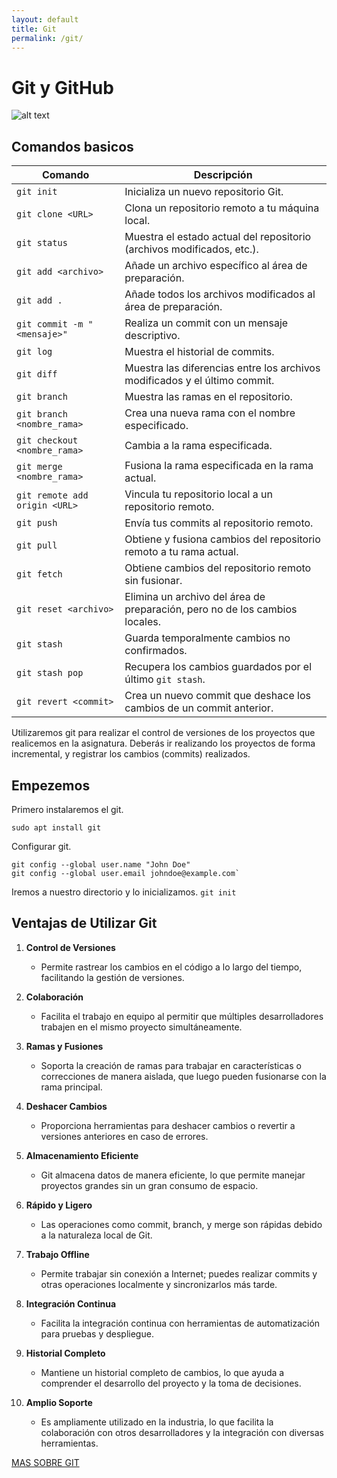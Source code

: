```yaml
---
layout: default
title: Git
permalink: /git/
---
```


# Git y GitHub
   
   ![alt text](https://live.staticflickr.com/65535/40666021673_fb324524ec_b.jpg)
   
## Comandos basicos
   
   | Comando                               | Descripción                                                     |
|---------------------------------------|-----------------------------------------------------------------|
| `git init`                            | Inicializa un nuevo repositorio Git.                           |
| `git clone <URL>`                    | Clona un repositorio remoto a tu máquina local.               |
| `git status`                          | Muestra el estado actual del repositorio (archivos modificados, etc.). |
| `git add <archivo>`                  | Añade un archivo específico al área de preparación.            |
| `git add .`                           | Añade todos los archivos modificados al área de preparación.   |
| `git commit -m "<mensaje>"`          | Realiza un commit con un mensaje descriptivo.                  |
| `git log`                             | Muestra el historial de commits.                               |
| `git diff`                           | Muestra las diferencias entre los archivos modificados y el último commit. |
| `git branch`                          | Muestra las ramas en el repositorio.                           |
| `git branch <nombre_rama>`           | Crea una nueva rama con el nombre especificado.                |
| `git checkout <nombre_rama>`         | Cambia a la rama especificada.                                 |
| `git merge <nombre_rama>`            | Fusiona la rama especificada en la rama actual.               |
| `git remote add origin <URL>`        | Vincula tu repositorio local a un repositorio remoto.          |
| `git push`                            | Envía tus commits al repositorio remoto.                       |
| `git pull`                            | Obtiene y fusiona cambios del repositorio remoto a tu rama actual. |
| `git fetch`                           | Obtiene cambios del repositorio remoto sin fusionar.           |
| `git reset <archivo>`                | Elimina un archivo del área de preparación, pero no de los cambios locales. |
| `git stash`                           | Guarda temporalmente cambios no confirmados.                   |
| `git stash pop`                       | Recupera los cambios guardados por el último `git stash`.      |
| `git revert <commit>`                 | Crea un nuevo commit que deshace los cambios de un commit anterior. |

   
   Utilizaremos git para realizar el control de versiones de los proyectos que realicemos en la asignatura. Deberás ir realizando los proyectos de forma incremental, y registrar los cambios (commits) realizados.
   
## Empezemos
   Primero instalaremos el git.
   
   `sudo apt install git`
   
   Configurar git.
   ```
   git config --global user.name "John Doe"
   git config --global user.email johndoe@example.com`
   ```
   Iremos a nuestro directorio y lo inicializamos.
   `git init`
   
## Ventajas de Utilizar Git

1. **Control de Versiones**
   - Permite rastrear los cambios en el código a lo largo del tiempo, facilitando la gestión de versiones.

2. **Colaboración**
   - Facilita el trabajo en equipo al permitir que múltiples desarrolladores trabajen en el mismo proyecto simultáneamente.

3. **Ramas y Fusiones**
   - Soporta la creación de ramas para trabajar en características o correcciones de manera aislada, que luego pueden fusionarse con la rama principal.

4. **Deshacer Cambios**
   - Proporciona herramientas para deshacer cambios o revertir a versiones anteriores en caso de errores.

5. **Almacenamiento Eficiente**
   - Git almacena datos de manera eficiente, lo que permite manejar proyectos grandes sin un gran consumo de espacio.

6. **Rápido y Ligero**
   - Las operaciones como commit, branch, y merge son rápidas debido a la naturaleza local de Git.

7. **Trabajo Offline**
   - Permite trabajar sin conexión a Internet; puedes realizar commits y otras operaciones localmente y sincronizarlos más tarde.

8. **Integración Continua**
   - Facilita la integración continua con herramientas de automatización para pruebas y despliegue.

9. **Historial Completo**
   - Mantiene un historial completo de cambios, lo que ayuda a comprender el desarrollo del proyecto y la toma de decisiones.

10. **Amplio Soporte**
    - Es ampliamente utilizado en la industria, lo que facilita la colaboración con otros desarrolladores y la integración con diversas herramientas.

[MAS SOBRE GIT](https://https://fp.josedomingo.org/iaw2122/u01/github.html)
